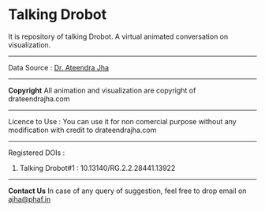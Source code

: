 # Talking Drobot
It is repository of talking Drobot. A virtual animated conversation on visualization. 

--------------------------------------
Data Source : [Dr. Ateendra Jha](https://www.kaggle.com/drateendrajha/code)

--------------------------------------
**Copyright**
All animation and visualization are copyright of drateendrajha.com

--------------------------------------
Licence to Use :
You can use it for non comercial purpose without any modification with credit to drateendrajha.com


--------------------------------------
Registered DOIs :
1. Talking Drobot#1 : 10.13140/RG.2.2.28441.13922


--------------------------------------
**Contact Us**
In case of any query of suggestion, feel free to drop email on ajha@phaf.in
